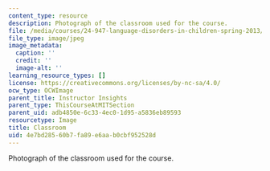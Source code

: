 ```yaml
---
content_type: resource
description: Photograph of the classroom used for the course.
file: /media/courses/24-947-language-disorders-in-children-spring-2013/4e7bd28560b7fa89e6aab0cbf952528d_24-947_classroom-1.jpg
file_type: image/jpeg
image_metadata:
  caption: ''
  credit: ''
  image-alt: ''
learning_resource_types: []
license: https://creativecommons.org/licenses/by-nc-sa/4.0/
ocw_type: OCWImage
parent_title: Instructor Insights
parent_type: ThisCourseAtMITSection
parent_uid: adb4850e-6c33-4ec0-1d95-a5836eb89593
resourcetype: Image
title: Classroom
uid: 4e7bd285-60b7-fa89-e6aa-b0cbf952528d
---
```

Photograph of the classroom used for the course.